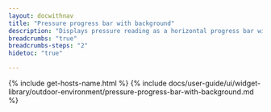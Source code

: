 ```yaml
---
layout: docwithnav
title: "Pressure progress bar with background"
description: "Displays pressure reading as a horizontal progress bar with background. Allows to configure value range, bar colors, and other settings."
breadcrumbs: "true"
breadcrumbs-steps: "2"
hidetoc: "true"

---
```

{% include get-hosts-name.html %}
{% include docs/user-guide/ui/widget-library/outdoor-environment/pressure-progress-bar-with-background.md %}
